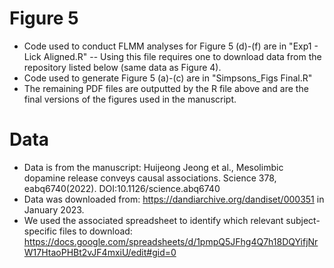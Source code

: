 # Figure 5
- Code used to conduct FLMM analyses for Figure 5 (d)-(f) are in "Exp1 - Lick Aligned.R"  -- Using this file requires one to download data from the repository listed below (same data as Figure 4).
- Code used to generate Figure 5 (a)-(c) are in "Simpsons_Figs Final.R"
- The remaining PDF files are outputted by the R file above and are the final versions of the figures used in the manuscript.

# Data
- Data is from the manuscript: Huijeong Jeong et al., Mesolimbic dopamine release conveys causal associations. Science 378, eabq6740(2022). DOI:10.1126/science.abq6740
- Data was downloaded from: https://dandiarchive.org/dandiset/000351 in January 2023. 
- We used the associated spreadsheet to identify which relevant subject-specific files to download: https://docs.google.com/spreadsheets/d/1pmpQ5JFhg4Q7h18DQYifjNrW17HtaoPHBt2vJF4mxiU/edit#gid=0

